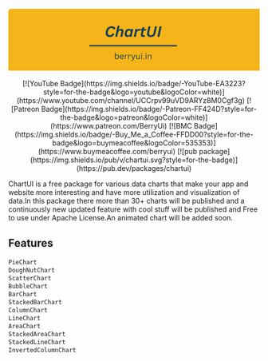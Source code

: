 <p align="center">
   <img src="https://github.com/BerryUi/chartui/blob/main/media/chartui_background.png" alt="ChartUI" />
</p>
<div align="center">
      [![YouTube Badge](https://img.shields.io/badge/-YouTube-EA3223?style=for-the-badge&logo=youtube&logoColor=white)](https://www.youtube.com/channel/UCCrpv99uVD9ARYz8M0Cgf3g)
      <!-- [![Mastodon Badge](https://img.shields.io/badge/-Mastodon-6169F6?style=for-the-badge&logo=mastodon&logoColor=white)](https://mastodon.social/@watery_desert) -->
      [![Patreon Badge](https://img.shields.io/badge/-Patreon-FF424D?style=for-the-badge&logo=patreon&logoColor=white)](https://www.patreon.com/BerryUi)
      [![BMC Badge](https://img.shields.io/badge/-Buy_Me_a_Coffee-FFDD00?style=for-the-badge&logo=buymeacoffee&logoColor=535353)](https://www.buymeacoffee.com/berryui)
      [![pub package](https://img.shields.io/pub/v/chartui.svg?style=for-the-badge)](https://pub.dev/packages/chartui)
</div>

ChartUI is a free package for various data charts that make your app and website more interesting and have more utilization and visualization of data.In this package there more than 30+ charts will be published and a continuously new updated feature with cool stuff will be published and Free to use under Apache License.An animated chart will be added soon. 

## Features

    PieChart
    DoughNutChart
    ScatterChart
    BubbleChart
    BarChart
    StackedBarChart
    ColumnChart
    LineChart
    AreaChart
    StackedAreaChart
    StackedLineChart
    InvertedColumnChart
